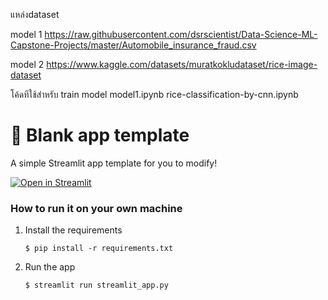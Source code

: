 แหล่งdataset

model 1
https://raw.githubusercontent.com/dsrscientist/Data-Science-ML-Capstone-Projects/master/Automobile_insurance_fraud.csv

model 2
https://www.kaggle.com/datasets/muratkokludataset/rice-image-dataset

โค้ดทีใช้สำหรับ train model
model1.ipynb
rice-classification-by-cnn.ipynb


# 🎈 Blank app template

A simple Streamlit app template for you to modify!

[![Open in Streamlit](https://static.streamlit.io/badges/streamlit_badge_black_white.svg)](https://blank-app-template.streamlit.app/)

### How to run it on your own machine

1. Install the requirements

   ```
   $ pip install -r requirements.txt
   ```

2. Run the app

   ```
   $ streamlit run streamlit_app.py
   ```





   
